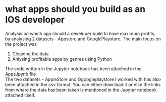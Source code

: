 # what apps should you build as an IOS developer

Analysis on which app should a developer build to have maximum profits, by analysing 2 datasets - Appstore and GooglePlaystore.
The main focus on the project was
1. Cleaning the data
2. Anlysing profitable apps by genres using Python

The code written in the Jupyter notebook has been attached in the Apps.ipynb file<br>
The two datasets - AppleStore and Ggoogleplaystore I worked with has also been attached in the csv format. You can either download it or else the links from where the data has been taken is mentioned in the Jupyter notebook attached itself.
